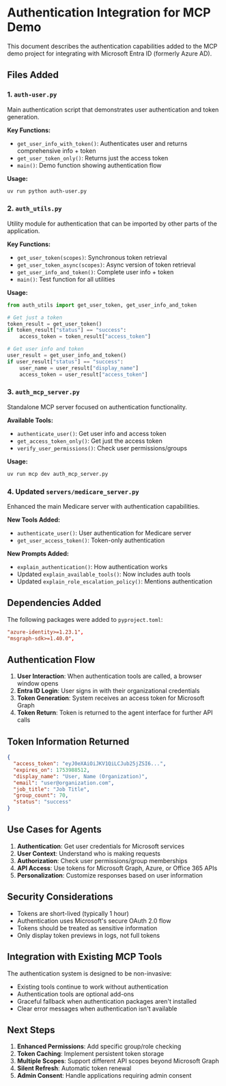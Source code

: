 # Authentication Integration for MCP Demo

This document describes the authentication capabilities added to the MCP demo project for integrating with Microsoft Entra ID (formerly Azure AD).

## Files Added

### 1. `auth-user.py`

Main authentication script that demonstrates user authentication and token generation.

**Key Functions:**

- `get_user_info_with_token()`: Authenticates user and returns comprehensive info + token
- `get_user_token_only()`: Returns just the access token
- `main()`: Demo function showing authentication flow

**Usage:**

```bash
uv run python auth-user.py
```

### 2. `auth_utils.py`

Utility module for authentication that can be imported by other parts of the application.

**Key Functions:**

- `get_user_token(scopes)`: Synchronous token retrieval
- `get_user_token_async(scopes)`: Async version of token retrieval  
- `get_user_info_and_token()`: Complete user info + token
- `main()`: Test function for all utilities

**Usage:**

```python
from auth_utils import get_user_token, get_user_info_and_token

# Get just a token
token_result = get_user_token()
if token_result["status"] == "success":
    access_token = token_result["access_token"]

# Get user info and token
user_result = get_user_info_and_token()
if user_result["status"] == "success":
    user_name = user_result["display_name"]
    access_token = user_result["access_token"]
```

### 3. `auth_mcp_server.py`

Standalone MCP server focused on authentication functionality.

**Available Tools:**

- `authenticate_user()`: Get user info and access token
- `get_access_token_only()`: Get just the access token
- `verify_user_permissions()`: Check user permissions/groups

**Usage:**

```bash
uv run mcp dev auth_mcp_server.py
```

### 4. Updated `servers/medicare_server.py`

Enhanced the main Medicare server with authentication capabilities.

**New Tools Added:**

- `authenticate_user()`: User authentication for Medicare server
- `get_user_access_token()`: Token-only authentication

**New Prompts Added:**

- `explain_authentication()`: How authentication works
- Updated `explain_available_tools()`: Now includes auth tools
- Updated `explain_role_escalation_policy()`: Mentions authentication

## Dependencies Added

The following packages were added to `pyproject.toml`:

```toml
"azure-identity>=1.23.1",
"msgraph-sdk>=1.40.0",
```

## Authentication Flow

1. **User Interaction**: When authentication tools are called, a browser window opens
2. **Entra ID Login**: User signs in with their organizational credentials
3. **Token Generation**: System receives an access token for Microsoft Graph
4. **Token Return**: Token is returned to the agent interface for further API calls

## Token Information Returned

```json
{
  "access_token": "eyJ0eXAiOiJKV1QiLCJub25jZSI6...",
  "expires_on": 1753988512,
  "display_name": "User, Name (Organization)",
  "email": "user@organization.com",
  "job_title": "Job Title",
  "group_count": 70,
  "status": "success"
}
```

## Use Cases for Agents

1. **Authentication**: Get user credentials for Microsoft services
2. **User Context**: Understand who is making requests
3. **Authorization**: Check user permissions/group memberships
4. **API Access**: Use tokens for Microsoft Graph, Azure, or Office 365 APIs
5. **Personalization**: Customize responses based on user information

## Security Considerations

- Tokens are short-lived (typically 1 hour)
- Authentication uses Microsoft's secure OAuth 2.0 flow
- Tokens should be treated as sensitive information
- Only display token previews in logs, not full tokens

## Integration with Existing MCP Tools

The authentication system is designed to be non-invasive:

- Existing tools continue to work without authentication
- Authentication tools are optional add-ons
- Graceful fallback when authentication packages aren't installed
- Clear error messages when authentication isn't available

## Next Steps

1. **Enhanced Permissions**: Add specific group/role checking
2. **Token Caching**: Implement persistent token storage
3. **Multiple Scopes**: Support different API scopes beyond Microsoft Graph  
4. **Silent Refresh**: Automatic token renewal
5. **Admin Consent**: Handle applications requiring admin consent
